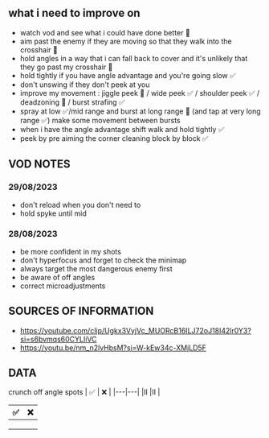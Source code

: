## what i need to improve on

- watch vod and see what i could have done better 🚧
- aim past the enemy if they are moving so that they walk into the crosshair 🚧
- hold angles in a way that i can fall back to cover and it's unlikely that they go past my crosshair 🚧
- hold tightly if you have angle advantage and you're going slow ✅
- don't unswing if they don't peek at you 
- improve my movement : jiggle peek 🚧 / wide peek ✅ / shoulder peek ✅ / deadzoning 🚧 / burst strafing ✅
- spray at low ✅/mid range and burst at long range 🚧 (and tap at very long range ✅) make some movement between bursts
- when i have the angle advantage shift walk and hold tightly ✅
- peek by pre aiming the corner cleaning block by block ✅ 

## VOD NOTES

### 29/08/2023

- don't reload when you don't need to
- hold spyke until mid 


### 28/08/2023

- be more confident in my shots
- don't hyperfocus and forget to check the minimap
- always target the most dangerous enemy first
- be aware of off angles
- correct microadjustments

## SOURCES OF INFORMATION

- https://youtube.com/clip/Ugkx3VyjVc_MUORcB16ILJ72oJ18I42lr0Y3?si=s6bvmqs60CYLIiVC
- https://youtu.be/nm_n2lvHbsM?si=W-kEw34c-XMjLD5F

## DATA

crunch off angle spots
| ✅ | ❌ |
|---|---|
|II   |II |


| ✅ | ❌ |
|---|---|
|   |   |
|   |   |
|   |   |
